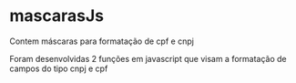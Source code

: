 # mascarasJs
Contem máscaras para formatação de cpf e cnpj

Foram desenvolvidas 2 funções em javascript que visam a formatação de campos do tipo cnpj e cpf
